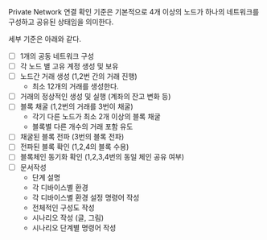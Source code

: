 Private Network 연결 확인 기준은 기본적으로 4개 이상의 노드가 하나의 네트워크를 구성하고 공유된 상태임을 의미한다. 

세부 기준은 아래와 같다. 

- [ ] 1개의 공동 네트워크 구성
- [ ] 각 노드 별 고유 계정 생성 및 보유 
- [ ] 노드간 거래 생성 (1,2번 간의 거래 진행)
  - 최소 12개의 거래를 생성한다. 
- [ ] 거래의 정상적인 생성 및 실행 (계좌의 잔고 변화 등)
- [ ] 블록 채굴 (1,2번의 거래를 3번이 채굴)
  - 각기 다른 노드가 최소 2개 이상의 블록 채굴
  - 블록별 다른 개수의 거래 포함 유도
- [ ] 채굴된 블록 전파 (3번의 블록 전파)
- [ ] 전파된 블록 확인 (1,2,4의 블록 수용)
- [ ] 블록체인 동기화 확인 (1,2,3,4번의 동일 체인 공유 여부)
- [ ] 문서작성
  - 단계 설명
  - 각 디바이스별 환경
  - 각 디바이스별 환경 설정 명령어 작성
  - 전체적인 구성도 작성
  - 시나리오 작성 (글, 그림)
  - 시나리오 단계별 명령어 작성
